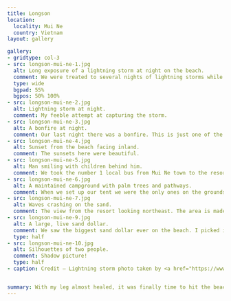 ```yaml
---
title: Longson
location:
  locality: Mui Ne
  country: Vietnam
layout: gallery

gallery:
- gridtype: col-3
- src: longson-mui-ne-1.jpg
  alt: Long exposure of a lightning storm at night on the beach.
  comment: We were treated to several nights of lightning storms while staying here. Not a single drop of rain thanks to a neat microclimate created by two nearby sand dunes that push hot air over us at night.
  type: wide
  bgpad: 55%
  bgpos: 50% 100%
- src: longson-mui-ne-2.jpg
  alt: Lightning storm at night.
  comment: My feeble attempt at capturing the storm.
- src: longson-mui-ne-3.jpg
  alt: A bonfire at night.
  comment: Our last night there was a bonfire. This is just one of the many weekly activities they have in rotation.
- src: longson-mui-ne-4.jpg
  alt: Sunset from the beach facing inland.
  comment: The sunsets here were beautiful.
- src: longson-mui-ne-5.jpg
  alt: Man smiling with children behind him.
  comment: We took the number 1 local bus from Mui Ne town to the resort. These kids had fun saying "Hello, my name is" without actually saying their names :D
- src: longson-mui-ne-6.jpg
  alt: A maintained campground with palm trees and pathways.
  comment: When we set up our tent we were the only ones on the grounds. That's because most people set their tents up directly on the beach! The only tradeoff is that your alarm clock is the sun, and there's no snooze button when it rises at 5:45.
- src: longson-mui-ne-7.jpg
  alt: Waves crashing on the sand.
  comment: The view from the resort looking northeast. The area is made up of several bays all 5-15km in length. Ours was on the bigger end.
- src: longson-mui-ne-9.jpg
  alt: A large, live sand dollar.
  comment: We saw the biggest sand dollar ever on the beach. I picked it up to take it because I was so impressed, but it was alive! We set it back down and let it go about its business.
  type: half
- src: longson-mui-ne-10.jpg
  alt: Silhouettes of two people.
  comment: Shadow picture!
  type: half
- caption: Credit — Lightning storm photo taken by <a href="https://www.facebook.com/longsonmuinebeachclub/">Hayden from Longson Mui Ne</a>


summary: With my leg almost healed, it was finally time to hit the beach! We chose Mui Ne and had a great time at an awesome resort. The people there are great and the staff are dedicated to showing us how to have a good time.
---
```


